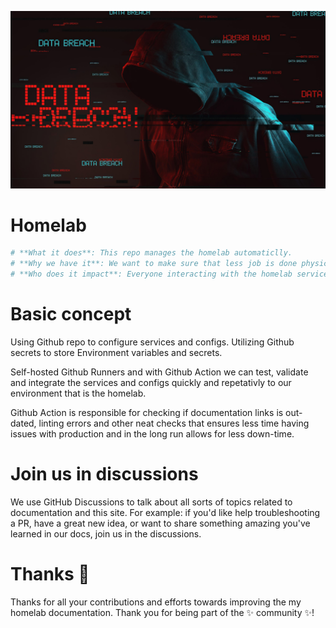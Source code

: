 <p align="center">
   <img src="docs/media/data-brach-wallpaper-1080p.png" alt="Repo Image"/>
</p>

# Homelab

```yml
# **What it does**: This repo manages the homelab automaticlly.
# **Why we have it**: We want to make sure that less job is done physiclly and automate everything.
# **Who does it impact**: Everyone interacting with the homelab services.
```


# Basic concept

Using Github repo to configure services and configs. Utilizing Github secrets to store Environment variables and secrets.

Self-hosted Github Runners and with Github Action we can test, validate and integrate the services and configs quickly and repetativly to our environment that is the homelab.

Github Action is responsible for checking if documentation links is out-dated, linting errors and other neat checks that ensures less time having issues with production and in the long run allows for less down-time.

# Join us in discussions

We use GitHub Discussions to talk about all sorts of topics related to documentation and this site. For example: if you'd like help troubleshooting a PR, have a great new idea, or want to share something amazing you've learned in our docs, join us in the discussions.

# Thanks 💜

Thanks for all your contributions and efforts towards improving the my homelab documentation. Thank you for being part of the ✨ community ✨!